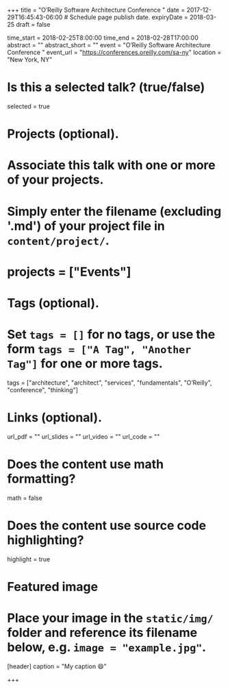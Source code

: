 +++
title = "O’Reilly Software Architecture Conference "
date = 2017-12-29T16:45:43-06:00  # Schedule page publish date.
expiryDate = 2018-03-25
draft = false

time_start = 2018-02-25T8:00:00
time_end = 2018-02-28T17:00:00
abstract = ""
abstract_short = ""
event = "O’Reilly Software Architecture Conference "
event_url = "https://conferences.oreilly.com/sa-ny"
location = "New York, NY"

# Is this a selected talk? (true/false)
selected = true

# Projects (optional).
#   Associate this talk with one or more of your projects.
#   Simply enter the filename (excluding '.md') of your project file in `content/project/`.
# projects = ["Events"]

# Tags (optional).
#   Set `tags = []` for no tags, or use the form `tags = ["A Tag", "Another Tag"]` for one or more tags.
tags = ["architecture", "architect", "services", "fundamentals", "O’Reilly", "conference", "thinking"]

# Links (optional).
url_pdf = ""
url_slides = ""
url_video = ""
url_code = ""

# Does the content use math formatting?
math = false

# Does the content use source code highlighting?
highlight = true

# Featured image
# Place your image in the `static/img/` folder and reference its filename below, e.g. `image = "example.jpg"`.
[header]
caption = "My caption :smile:"

+++

